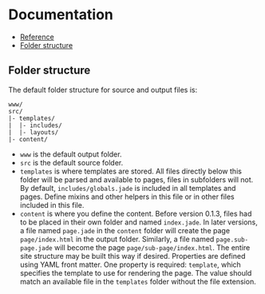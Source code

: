 # Documentation

* [Reference](Reference.md)
* [Folder structure](#folder-structure)

## Folder structure

The default folder structure for source and output files is:

```
www/
src/
|- templates/
|  |- includes/
|  |- layouts/
|- content/
```

* `www` is the default output folder.
* `src` is the default source folder.
* `templates` is where templates are stored. All files directly below this folder will be parsed and available to pages, files in subfolders will not. By default, `includes/globals.jade` is included in all templates and pages. Define mixins and other helpers in this file or in other files included in this file.
* `content` is where you define the content. Before version 0.1.3, files had to be placed in their own folder and named `index.jade`. In later versions, a file named `page.jade` in the `content` folder will create the page `page/index.html` in the output folder. Similarly, a file named `page.sub-page.jade` will become the page `page/sub-page/index.html`. The entire site structure may be built this way if desired. Properties are defined using YAML front matter. One property is required: `template`, which specifies the template to use for rendering the page. The value should match an available file in the `templates` folder without the file extension.
